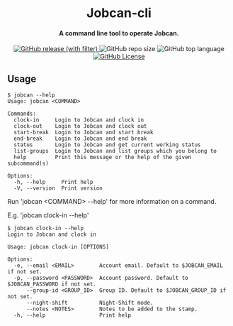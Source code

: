 <h1 align="center">
  Jobcan-cli
</h1>

<h4 align="center">
  A command line tool to operate Jobcan.
</h1>

<div align="center">
<a href="https://github.com/amiyzku/jobcan-cli/releases/latest">
  <img alt="GitHub release (with filter)" src="https://img.shields.io/github/v/release/amiyzku/jobcan-cli?style=for-the-badge">
</a>
<img alt="GitHub repo size" src="https://img.shields.io/github/repo-size/amiyzku/jobcan-cli?style=for-the-badge">
<img alt="GitHub top language" src="https://img.shields.io/github/languages/top/amiyzku/jobcan-cli?style=for-the-badge">
<a href="https://github.com/amiyzku/jobcan-cli/blob/master/LICENSE">
  <img alt="GitHub License" src="https://img.shields.io/github/license/amiyzku/jobcan-cli?style=for-the-badge">
</a>
</div>

## Usage

```plaintext
$ jobcan --help
Usage: jobcan <COMMAND>

Commands:
  clock-in     Login to Jobcan and clock in
  clock-out    Login to Jobcan and clock out
  start-break  Login to Jobcan and start break
  end-break    Login to Jobcan and end break
  status       Login to Jobcan and get current working status
  list-groups  Login to Jobcan and list groups which you belong to
  help         Print this message or the help of the given subcommand(s)

Options:
  -h, --help     Print help
  -V, --version  Print version
```

Run 'jobcan \<COMMAND> --help' for more information on a command.

E.g. 'jobcan clock-in --help'

```plaintext
$ jobcan clock-in --help
Login to Jobcan and clock in

Usage: jobcan clock-in [OPTIONS]

Options:
  -e, --email <EMAIL>        Account email. Default to $JOBCAN_EMAIL if not set.
  -p, --password <PASSWORD>  Account password. Default to $JOBCAN_PASSWORD if not set.
      --group-id <GROUP_ID>  Group ID. Default to $JOBCAN_GROUP_ID if not set.
      --night-shift          Night-Shift mode.
      --notes <NOTES>        Notes to be added to the stamp.
  -h, --help                 Print help
```
